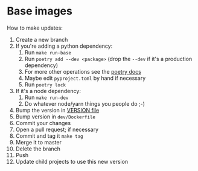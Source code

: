 
Base images
===========

How to make updates:

1. Create a new branch
1. If you're adding a python dependency:
    1.  Run `make run-base`
    1. Run `poetry add --dev <package>` (drop the `--dev` if it's a production
       dependency) 
    1. For more other operations see the
       [poetry docs](https://poetry.eustace.io/docs/)
    1. Maybe edit `pyproject.toml` by hand if necessary
    1. Run `poetry lock`
1. If it's a node dependency:
    1. Run `make run-dev` 
    1. Do whatever node/yarn things you people do ;-)
1. Bump the version in [VERSION file](VERSION)
1. Bump version in `dev/Dockerfile`
1. Commit your changes
1. Open a pull request; if necessary
1. Commit and tag it `make tag`
1. Merge it to master
1. Delete the branch
1. Push
1. Update child projects to use this new version
